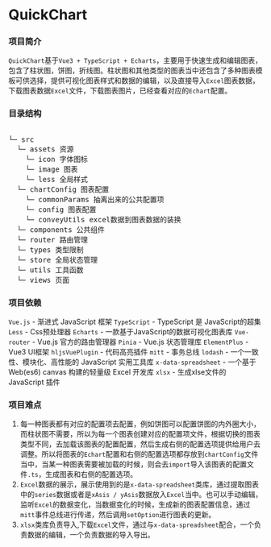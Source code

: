 # QuickChart

### 项目简介
`QuickChart`基于`Vue3 + TypeScript + Echarts`，主要用于快速生成和编辑图表，包含了柱状图，饼图，折线图。柱状图和其他类型的图表当中还包含了多种图表模板可供选择，提供可视化图表样式和数据的编辑，以及直接导入`Excel`图表数据，下载图表数据`Excel`文件，下载图表图片，已经查看对应的`Echart`配置。

### 目录结构
<pre>  
└─ src
  └─ assets 资源
    └─ icon 字体图标
    └─ image 图表
    └─ less 全局样式
  └─ chartConfig 图表配置
    └─ commonParams 抽离出来的公共配置项
    └─ config 图表配置
    └─ conveyUtils excel数据到图表数据的装换
  └─ components 公共组件
  └─ router 路由管理
  └─ types 类型限制
  └─ store 全局状态管理
  └─ utils 工具函数
  └─ views 页面
</pre>

### 项目依赖
`Vue.js` - 渐进式 JavaScript 框架
`TypeScript` - TypeScript 是 JavaScript的超集
`Less` - Css预处理器
`Echarts` - 一款基于JavaScript的数据可视化图表库
`Vue-router` - Vue.js 官方的路由管理器
`Pinia` - Vue.js 状态管理库
`ElementPlus` - Vue3 UI框架
`hljsVuePlugin` - 代码高亮插件
`mitt` - 事务总线
`lodash` - 一个一致性、模块化、高性能的 JavaScript 实用工具库
`x-data-spreadsheet` - 一个基于Web(es6) canvas 构建的轻量级 Excel 开发库
`xlsx` - 生成xlse文件的 JavaScript 插件

### 项目难点
1. 每一种图表都有对应的配置项去配置，例如饼图可以配置饼图的内外圈大小，而柱状图不需要，所以为每一个图表创建对应的配置项文件，根据切换的图表类型不同，去加载该图表的配置配置，然后生成右侧的配置选项提供给用户去调整。所以将图表的`Echart`配置和右侧的配置选项都存放到`chartConfig`文件当中，当某一种图表需要被加载的时候，则会去`import`导入该图表的配置文件`.ts`，生成图表和右侧的配置选项。
2. `Excel`数据的展示，展示使用到的是`x-data-spreadsheet`类库，通过提取图表中的`series`数据或者是`xAsis / yAsis`数据放入`Excel`当中。也可以手动编辑，监听`Excel`的数据变化，当数据变化的时候，生成新的图表配置信息，通过`mitt`事件总线进行传递，然后调用`setOption`进行图表的更新。
3. `xlsx`类库负责导入,下载`Excel`文件，通过与`x-data-spreadsheet`配合，一个负责数据的编辑，一个负责数据的导入导出。